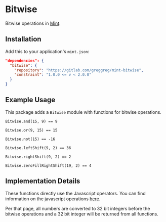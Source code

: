 # Bitwise

Bitwise operations in [Mint](https://mint-lang.org).

## Installation

Add this to your application's `mint.json`:

```json
"dependencies": {
  "bitwise": {
    "repository": "https://gitlab.com/greggreg/mint-bitwise",
    "constraint": "1.0.0 <= v < 2.0.0"
  }
}
```

## Example Usage

This package adds a `Bitwise` module with functions for bitwise operations.

```mint
Bitwise.and(15, 9) == 9

Bitwise.or(9, 15) == 15

Bitwise.not(15) == -16

Bitwise.leftShift(9, 2) == 36

Bitwise.rightShift(9, 2) == 2

Bitwise.zeroFillRightShift(19, 2) == 4
```

## Implementation Details

These functions directly use the Javascript operators. You can find information on the javascript
operations [here](https://developer.mozilla.org/en-US/docs/Web/JavaScript/Guide/Expressions_and_Operators#bitwise_operators).

Per that page, all numbers are converted to 32 bit integers before the bitwise operations and a
32 bit integer will be returned from all functions.
